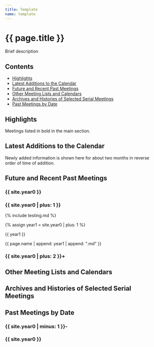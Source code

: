 ```yaml
---
title: Template
name: template
---
```


<head>
  <link rel="stylesheet" href="assets/style.css">
</head>

# {{ page.title }}

Brief description

## Contents

- [Highlights](#highlights)
- [Latest Additions to the Calendar](#latest-additions-to-the-calendar)
- [Future and Recent Past Meetings](#future-and-recent-past-meetings)
- [Other Meeting Lists and Calendars](#other-meeting-lists-and-calendars)
- [Archives and Histories of Selected Serial Meetings](#archives-and-histories-of-selected-serial-meetings)
- [Past Meetings by Date](#past-meetings-by-date)

## Highlights

Meetings listed in bold in the main section.

## Latest Additions to the Calendar

Newly added information is shown here for about two months in reverse order of time of addition.

## Future and Recent Past Meetings

### {{ site.year0 }}

### {{ site.year0 | plus: 1 }}

{% include testing.md %}

{% assign year1 = site.year0 | plus: 1 %}

{{ year1 }}

{{ page.name | append: year1 | append: ".md" }}

### {{ site.year0 | plus: 2 }}+

## Other Meeting Lists and Calendars

## Archives and Histories of Selected Serial Meetings

## Past Meetings by Date

### {{ site.year0 | minus: 1 }}-

### {{ site.year0 }}

